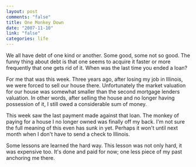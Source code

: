 ```yaml
--- 
layout: post
comments: "false"
title: One Monkey Down
date: "2007-11-10"
link: "false"
categories: life
---
```

We all have debt of one kind or another.  Some good, some not so good.  The funny thing about debt is that one seems to acquire it faster or more frequently that one gets rid of it.  When was the last time you ended a loan?

For me that was this week.  Three years ago, after losing my job in Illinois, we were forced to sell our house there.  Unfortunately the market valuation for our house was somewhat smaller than the second mortgage lenders valuation.  In other words, after selling the house and no longer having possession of it, I still owed a considerable sum of money.

This week saw the last payment made against that loan.  The monkey of paying for a house I no longer owned was finally off my back.  I'm not sure the full meaning of this even has sunk in yet.  Perhaps it won't until next month when I don't have to send a check to Illinois.

Some lessons are learned the hard way.  This lesson was not only hard, it was expensive too.  It's done and paid for now; one less piece of my past anchoring me there.
